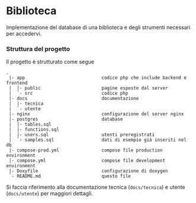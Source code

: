 # Biblioteca

Implementazione del database di una biblioteca e degli strumenti necessari per accedervi.

### Struttura del progetto
Il progetto è strutturato come segue

```
.
 |- app                             codice php che include backend e frontend
 |  |- public                       pagine esposte dal server
 |  `- src                          codice php
 |- docs                            documentazione
 |  |- tecnica
 |  `- utente
 |- nginx                           configurazione del server nginx
 |- postgres                        database
 |  |- tables.sql
 |  |- functions.sql
 |  |- users.sql                    utenti preregistrati
 |  `- samples.sql                  dati di esempio già inseriti nel db
 |- compose-prod.yml                compose file production environment
 |- compose.yml                     compose file development environment
 |- Doxyfile                        configurazione di doxygen
 `- README.md                       questo file
```

Si faccia riferimento alla documentazione tecnica (`docs/tecnica`) e utente (`docs/utente`) per maggiori dettagli.
